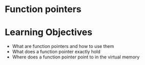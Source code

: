 # Function pointers

# Learning Objectives

* What are function pointers and how to use them
* What does a function pointer exactly hold
* Where does a function pointer point to in the virtual memory